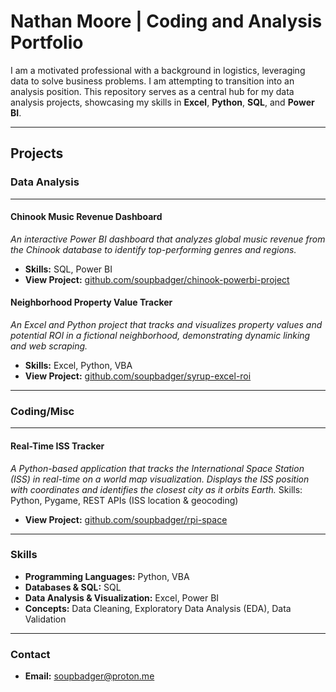 # Nathan Moore | Coding and Analysis Portfolio

I am a motivated professional with a background in logistics, leveraging data to solve business problems. I am attempting to transition into an analysis position. This repository serves as a central hub for my data analysis projects, showcasing my skills in **Excel**, **Python**, **SQL**, and **Power BI**.

---

## **Projects**


### Data Analysis

--- 




#### **Chinook Music Revenue Dashboard**
*An interactive Power BI dashboard that analyzes global music revenue from the Chinook database to identify top-performing genres and regions.*
* **Skills:** SQL, Power BI
* **View Project:** [github.com/soupbadger/chinook-powerbi-project](https://github.com/soupbadger/chinook-powerbi-project)






#### **Neighborhood Property Value Tracker**
*An Excel and Python project that tracks and visualizes property values and potential ROI in a fictional neighborhood, demonstrating dynamic linking and web scraping.*
* **Skills:** Excel, Python, VBA
* **View Project:** [github.com/soupbadger/syrup-excel-roi](https://github.com/soupbadger/syrup-excel-roi)

---

### Coding/Misc

--- 


#### **Real-Time ISS Tracker**
*A Python-based application that tracks the International Space Station (ISS) in real-time on a world map visualization. Displays the ISS position with coordinates and identifies the closest city as it orbits Earth.*
Skills: Python, Pygame, REST APIs (ISS location & geocoding)
* **View Project:** [github.com/soupbadger/rpi-space](https://github.com/soupbadger/rpi-space)


---

### **Skills**

* **Programming Languages:** Python, VBA
* **Databases & SQL:** SQL
* **Data Analysis & Visualization:** Excel, Power BI
* **Concepts:** Data Cleaning, Exploratory Data Analysis (EDA), Data Validation

---

### **Contact**

* **Email:** soupbadger@proton.me
